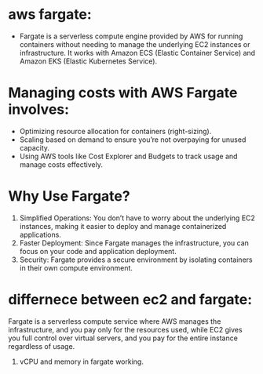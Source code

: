 # aws fargate:
- Fargate is a serverless compute engine provided by AWS for running containers without needing to manage the underlying EC2 instances or infrastructure. It works with Amazon ECS (Elastic Container Service) and Amazon EKS (Elastic Kubernetes Service).

# Managing costs with AWS Fargate involves:
- Optimizing resource allocation for containers (right-sizing).
- Scaling based on demand to ensure you’re not overpaying for unused capacity.
- Using AWS tools like Cost Explorer and Budgets to track usage and manage costs effectively.

# Why Use Fargate?
1. Simplified Operations: You don’t have to worry about the underlying EC2 instances, making it easier to deploy and manage containerized applications.
2. Faster Deployment: Since Fargate manages the infrastructure, you can focus on your code and application deployment.
3. Security: Fargate provides a secure environment by isolating containers in their own compute environment.

# differnece between ec2 and fargate:
Fargate is a serverless compute service where AWS manages the infrastructure, and you pay only for the resources used, while EC2 gives you full control over virtual servers, and you pay for the entire instance regardless of usage.

1. vCPU and memory in fargate working.

               